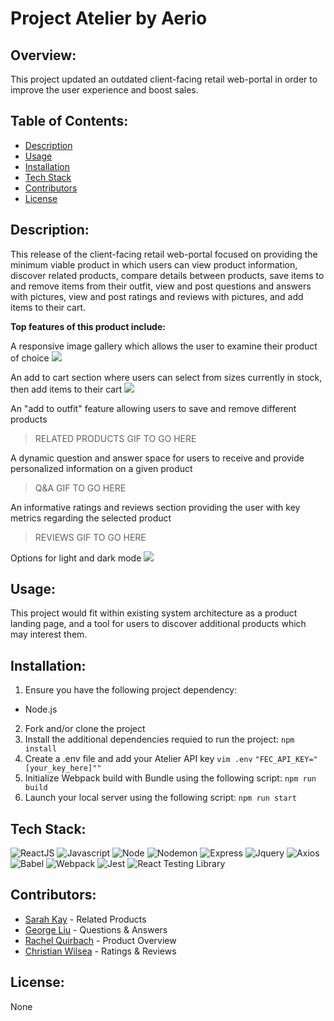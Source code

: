 # Project Atelier by Aerio

## Overview:
This project updated an outdated client-facing retail web-portal in order to improve the user experience and boost sales.

## Table of Contents:
- [Description](#Description)
- [Usage](#Usage)
- [Installation](#Installation)
- [Tech Stack](#Tech-Stack)
- [Contributors](#Contributors)
- [License](#License)

## Description:
This release of the client-facing retail web-portal focused on providing the minimum viable product in which users can view product information, discover related products, compare details between products, save items to and remove items from their outfit, view and post questions and answers with pictures, view and post ratings and reviews with pictures, and add items to their cart.

**Top features of this product include:**

A responsive image gallery which allows the user to examine their product of choice
![](http://g.recordit.co/tpWcjeWNDs.gif)

An add to cart section where users can select from sizes currently in stock, then add items to their cart
![](http://g.recordit.co/bIs2UdEaGc.gif)

An "add to outfit" feature allowing users to save and remove different products
> RELATED PRODUCTS GIF TO GO HERE

A dynamic question and answer space for users to receive and provide personalized information on a given product
> Q&A GIF TO GO HERE

An informative ratings and reviews section providing the user with key metrics regarding the selected product
> REVIEWS GIF TO GO HERE

Options for light and dark mode
![](http://g.recordit.co/nvCQQMrXXJ.gif)

## Usage:
This project would fit within existing system architecture as a product landing page, and a tool for users to discover additional products which may interest them.

## Installation:
1. Ensure you have the following project dependency:
- Node.js
2. Fork and/or clone the project
3. Install the additional dependencies requied to run the project:
`npm install`
4. Create a .env file and add your Atelier API key
`vim .env`
`"FEC_API_KEY="[your_key_here]""`
5. Initialize Webpack build with Bundle using the following script:
`npm run build`
6. Launch your local server using the following script:
`npm run start`

## Tech Stack:
![ReactJS](https://img.shields.io/badge/React-808080?style=for-the-badge&logo=react&logoColor=61DAFB)
![Javascript](https://img.shields.io/badge/JavaScript-F7DF1E?style=for-the-badge&logo=javascript&logoColor=323330)
![Node](https://img.shields.io/badge/Node.js-43853D?style=for-the-badge&logo=node.js&logoColor=white)
![Nodemon](https://img.shields.io/badge/NODEMON-808080.svg?style=for-the-badge&logo=nodemon&logoColor=008000)
![Express](https://img.shields.io/badge/Express.js-808080?style=for-the-badge&logo=express&logoColor=00ff00)
![Jquery](https://img.shields.io/badge/jQuery-0769AD?style=for-the-badge&logo=jquery&logoColor=white)
![Axios](https://img.shields.io/badge/Axios-5A29E4?logo=axios&logoColor=fff&style=for-the-badge)
![Babel](https://img.shields.io/badge/Babel-F9DC3e?style=for-the-badge&logo=babel&logoColor=black)
![Webpack](https://img.shields.io/badge/webpack-%238DD6F9.svg?style=for-the-badge&logo=webpack&logoColor=black)
![Jest](https://img.shields.io/badge/Jest-808080?style=for-the-badge&logo=Jest&logoColor=ffa500)
![React Testing Library](https://img.shields.io/badge/testing%20library-808080?style=for-the-badge&logo=testing-library&logoColor=#E33332)

## Contributors:
- [Sarah Kay](https://github.com/ThePebbles) - Related Products
- [George Liu](https://github.com/georgeliu8110) - Questions & Answers
- [Rachel Quirbach](https://github.com/rquirbach) - Product Overview
- [Christian Wilsea](https://github.com/cwillsea) - Ratings & Reviews

## License:
None
